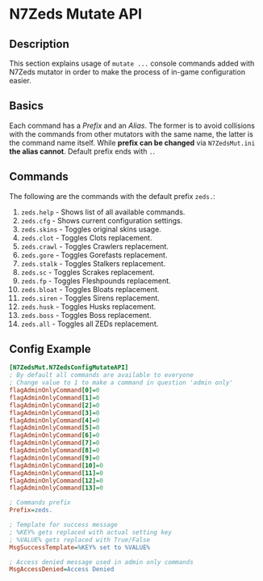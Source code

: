 # N7Zeds Mutate API

## Description

This section explains usage of `mutate ...` console commands added with N7Zeds mutator in order to make the process of in-game configuration easier.

## Basics

Each command has a _Prefix_ and an _Alias_. The former is to avoid collisions with the commands from other mutators with the same name, the latter is the command name itself.
While **prefix can be changed** via `N7ZedsMut.ini` **the alias cannot**. Default prefix ends with `.`.

## Commands

The following are the commands with the default prefix `zeds.`:

1. `zeds.help` - Shows list of all available commands.
2. `zeds.cfg` - Shows current configuration settings.
3. `zeds.skins` - Toggles original skins usage.
4. `zeds.clot` - Toggles Clots replacement.
5. `zeds.crawl` - Toggles Crawlers replacement.
6. `zeds.gore` - Toggles Gorefasts replacement.
7. `zeds.stalk` - Toggles Stalkers replacement.
8. `zeds.sc` - Toggles Scrakes replacement.
9. `zeds.fp` - Toggles Fleshpounds replacement.
10. `zeds.bloat` - Toggles Bloats replacement.
11. `zeds.siren` - Toggles Sirens replacement.
12. `zeds.husk` - Toggles Husks replacement.
13. `zeds.boss` - Toggles Boss replacement.
14. `zeds.all` - Toggles all ZEDs replacement.

## Config Example

```ini
[N7ZedsMut.N7ZedsConfigMutateAPI]
; By default all commands are available to everyone
; Change value to 1 to make a command in question 'admin only'
flagAdminOnlyCommand[0]=0
flagAdminOnlyCommand[1]=0
flagAdminOnlyCommand[2]=0
flagAdminOnlyCommand[3]=0
flagAdminOnlyCommand[4]=0
flagAdminOnlyCommand[5]=0
flagAdminOnlyCommand[6]=0
flagAdminOnlyCommand[7]=0
flagAdminOnlyCommand[8]=0
flagAdminOnlyCommand[9]=0
flagAdminOnlyCommand[10]=0
flagAdminOnlyCommand[11]=0
flagAdminOnlyCommand[12]=0
flagAdminOnlyCommand[13]=0

; Commands prefix
Prefix=zeds.

; Template for success message
; %KEY% gets replaced with actual setting key
; %VALUE% gets replaced with True/False
MsgSuccessTemplate=%KEY% set to %VALUE%

; Access denied message used in admin only commands
MsgAccessDenied=Access Denied
```
